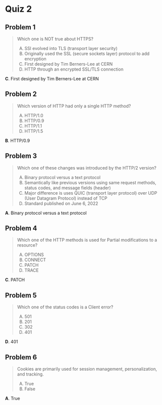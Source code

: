 <style type="text/css">ol { list-style-type: upper-alpha; }</style>

# Quiz 2

## Problem 1

> Which one is NOT true about HTTPS?
>
> 1. SSI evolved into TLS (transport layer security)
> 2. Originally used the SSL (secure sockets layer) protocol to add encryption
> 3. First designed by Tim Berners-Lee at CERN
> 4. HTTP through an encrypted SSL/TLS connection

**C**. First designed by Tim Berners-Lee at CERN

## Problem 2

> Which version of HTTP had only a single HTTP method?
>
> 1. HTTP/1.0
> 2. HTTP/0.9
> 3. НТТР/1.1
> 4. HTTP/1.5

**B**. HTTP/0.9

## Problem 3

> Which one of these changes was introduced by the HTTP/2 version?
>
> 1. Binary protocol versus a text protocol
> 2. Semantically like previous versions using same request methods, status
    codes, and message fields (header)
> 3. Major difference is uses QUIC (transport layer protocol) over UDP (User
    Datagram Protocol) instead of TCP
> 4. Standard published on June 6, 2022

**A**. Binary protocol versus a text protocol

## Problem 4

> Which one of the HTTP methods is used for Partial modifications to a resource?
>
> 1. OPTIONS
> 2. CONNECT
> 3. PATCH
> 4. TRACE

**C**. PATCH

## Problem 5

> Which one of the status codes is a Client error?
>
> 1. 501
> 2. 201
> 3. 302
> 4. 401

**D**. 401

## Problem 6

> Cookies are primarily used for session management, personalization, and
  tracking.
>
> 1. True
> 2. False

**A**. True
